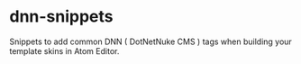 # dnn-snippets
Snippets to add common DNN ( DotNetNuke CMS ) tags when building your template skins in Atom Editor.

